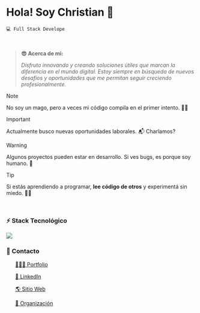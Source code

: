 # Hola! Soy Christian 🖖  
`💻 Full Stack Develope`

<br />

> **😎 Acerca de mi:**
>
> *Disfruto innovando y creando soluciones útiles que marcan la diferencia en el mundo digital. Estoy siempre en búsqueda de nuevos desafíos y oportunidades que me permitan seguir creciendo profesionalmente.*

> [!NOTE]  
> No soy un mago, pero a veces mi código compila en el primer intento. 🎩✨ 

> [!IMPORTANT]  
> Actualmente busco nuevas oportunidades laborales. 📬 Charlamos?

> [!WARNING]  
> Algunos proyectos pueden estar en desarrollo. Si ves bugs, es porque soy humano. 👀 

> [!TIP]  
> Si estás aprendiendo a programar, **lee código de otros** y experimentá sin miedo. 🧑‍💻  

<br />

### ⚡ Stack Tecnológico
<img src="https://skillicons.dev/icons?i=md,html,css,bootstrap,tailwind,js,ts,vite,react,nextjs,express,sequelize,postgresql,mysql,mongodb,nodejs,postman,docker,githubactions" />

<br />

### 🔗 Contacto 
<ul style="list-style:none;">
  <li style="padding-bottom:15px;"><a href="https://cledesma.vercel.app/" target="_blank">🧑🏻‍💻 Portfolio</a></li>
  <li style="padding-bottom:15px;"><a href="https://www.linkedin.com/in/cledesma92/" target="_blank">💼 LinkedIn</a></li>
  <li style="padding-bottom:15px;"><a href="https://softcodify.vercel.app/" target="_blank">🌎 Sitio Web</a></li>
  <li style="padding-bottom:15px;"><a href="https://github.com/SCodify-partners" target="_blank">🏢 Organización</a></li>
</ul>

<br />
